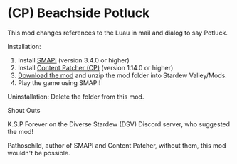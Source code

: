 # (CP) Beachside Potluck
This mod changes references to the Luau in mail and dialog to say Potluck.


Installation:
1. Install <a href="https://smapi.io/">SMAPI</a> (version 3.4.0 or higher)
2. Install <a href="https://www.nexusmods.com/stardewvalley/mods/1915">Content Patcher (CP)</a> (version 1.14.0 or higher)
3. <a href="https://github.com/LenneDalben/StardewValleyModsGPL/releases/">Download the mod</a> and unzip the mod folder into Stardew Valley/Mods.
4. Play the game using SMAPI!

Uninstallation:
Delete the folder from this mod.

Shout Outs

K.S.P Forever on the Diverse Stardew (DSV) Discord server, who suggested the mod!

Pathoschild, author of SMAPI and Content Patcher, without them, this mod wouldn't be possible.
